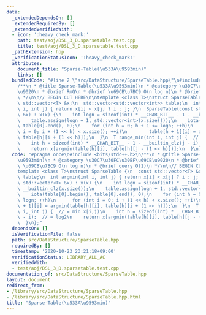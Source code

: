 ```yaml
---
data:
  _extendedDependsOn: []
  _extendedRequiredBy: []
  _extendedVerifiedWith:
  - icon: ':heavy_check_mark:'
    path: test/aoj/DSL_3_D.sparsetable.test.cpp
    title: test/aoj/DSL_3_D.sparsetable.test.cpp
  _pathExtension: hpp
  _verificationStatusIcon: ':heavy_check_mark:'
  attributes:
    document_title: "Sparse-Table(\u533A\u9593min)"
    links: []
  bundledCode: "#line 2 \"src/DataStructure/SparseTable.hpp\"\n#include <bits/stdc++.h>\n\
    /**\n * @title Sparse-Table(\u533A\u9593min)\n * @category \u30C7\u30FC\u30BF\u69CB\
    \u9020\n * @brief RmQ\n * @brief \u69CB\u7BC9 O(n log n)\n * @brief query O(1)\n\
    \ */\n\n// BEGIN CUT HERE\n\ntemplate <class T>\nstruct SparseTable {\n  const\
    \ std::vector<T> &x;\n  std::vector<std::vector<int>> table;\n  int argmin(int\
    \ i, int j) { return x[i] < x[j] ? i : j; }\n  SparseTable(const std::vector<T>\
    \ &x) : x(x) {\n    int logn = sizeof(int) * __CHAR_BIT__ - 1 - __builtin_clz(x.size());\n\
    \    table.assign(logn + 1, std::vector<int>(x.size()));\n    iota(table[0].begin(),\
    \ table[0].end(), 0);\n    for (int h = 0; h + 1 <= logn; ++h)\n      for (int\
    \ i = 0; i + (1 << h) < x.size(); ++i)\n        table[h + 1][i] = argmin(table[h][i],\
    \ table[h][i + (1 << h)]);\n  }\n  T range_min(int i, int j) {  // = min x[i,j)\n\
    \    int h = sizeof(int) * __CHAR_BIT__ - 1 - __builtin_clz(j - i);  // = log2\n\
    \    return x[argmin(table[h][i], table[h][j - (1 << h)])];\n  }\n};\n"
  code: "#pragma once\n#include <bits/stdc++.h>\n/**\n * @title Sparse-Table(\u533A\
    \u9593min)\n * @category \u30C7\u30FC\u30BF\u69CB\u9020\n * @brief RmQ\n * @brief\
    \ \u69CB\u7BC9 O(n log n)\n * @brief query O(1)\n */\n\n// BEGIN CUT HERE\n\n\
    template <class T>\nstruct SparseTable {\n  const std::vector<T> &x;\n  std::vector<std::vector<int>>\
    \ table;\n  int argmin(int i, int j) { return x[i] < x[j] ? i : j; }\n  SparseTable(const\
    \ std::vector<T> &x) : x(x) {\n    int logn = sizeof(int) * __CHAR_BIT__ - 1 -\
    \ __builtin_clz(x.size());\n    table.assign(logn + 1, std::vector<int>(x.size()));\n\
    \    iota(table[0].begin(), table[0].end(), 0);\n    for (int h = 0; h + 1 <=\
    \ logn; ++h)\n      for (int i = 0; i + (1 << h) < x.size(); ++i)\n        table[h\
    \ + 1][i] = argmin(table[h][i], table[h][i + (1 << h)]);\n  }\n  T range_min(int\
    \ i, int j) {  // = min x[i,j)\n    int h = sizeof(int) * __CHAR_BIT__ - 1 - __builtin_clz(j\
    \ - i);  // = log2\n    return x[argmin(table[h][i], table[h][j - (1 << h)])];\n\
    \  }\n};"
  dependsOn: []
  isVerificationFile: false
  path: src/DataStructure/SparseTable.hpp
  requiredBy: []
  timestamp: '2020-10-23 23:21:18+09:00'
  verificationStatus: LIBRARY_ALL_AC
  verifiedWith:
  - test/aoj/DSL_3_D.sparsetable.test.cpp
documentation_of: src/DataStructure/SparseTable.hpp
layout: document
redirect_from:
- /library/src/DataStructure/SparseTable.hpp
- /library/src/DataStructure/SparseTable.hpp.html
title: "Sparse-Table(\u533A\u9593min)"
---
```


